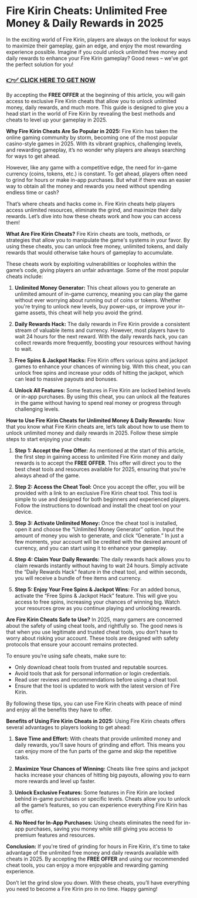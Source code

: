 # Fire Kirin Cheats: Unlimited Free Money & Daily Rewards in 2025

In the exciting world of Fire Kirin, players are always on the lookout for ways to maximize their gameplay, gain an edge, and enjoy the most rewarding experience possible. Imagine if you could unlock unlimited free money and daily rewards to enhance your Fire Kirin gameplay? Good news – we’ve got the perfect solution for you!

### [👉✅ CLICK HERE TO GET NOW](https://freerewards.xyz/fire/kirin/)

By accepting the **FREE OFFER** at the beginning of this article, you will gain access to exclusive Fire Kirin cheats that allow you to unlock unlimited money, daily rewards, and much more. This guide is designed to give you a head start in the world of Fire Kirin by revealing the best methods and cheats to level up your gameplay in 2025.

**Why Fire Kirin Cheats Are So Popular in 2025:**
Fire Kirin has taken the online gaming community by storm, becoming one of the most popular casino-style games in 2025. With its vibrant graphics, challenging levels, and rewarding gameplay, it’s no wonder why players are always searching for ways to get ahead.

However, like any game with a competitive edge, the need for in-game currency (coins, tokens, etc.) is constant. To get ahead, players often need to grind for hours or make in-app purchases. But what if there was an easier way to obtain all the money and rewards you need without spending endless time or cash?

That’s where cheats and hacks come in. Fire Kirin cheats help players access unlimited resources, eliminate the grind, and maximize their daily rewards. Let’s dive into how these cheats work and how you can access them!

**What Are Fire Kirin Cheats?**
Fire Kirin cheats are tools, methods, or strategies that allow you to manipulate the game's systems in your favor. By using these cheats, you can unlock free money, unlimited tokens, and daily rewards that would otherwise take hours of gameplay to accumulate.

These cheats work by exploiting vulnerabilities or loopholes within the game’s code, giving players an unfair advantage. Some of the most popular cheats include:

1. **Unlimited Money Generator:**
   This cheat allows you to generate an unlimited amount of in-game currency, meaning you can play the game without ever worrying about running out of coins or tokens. Whether you're trying to unlock new levels, buy power-ups, or improve your in-game assets, this cheat will help you avoid the grind.

2. **Daily Rewards Hack:**
   The daily rewards in Fire Kirin provide a consistent stream of valuable items and currency. However, most players have to wait 24 hours for the next reward. With the daily rewards hack, you can collect rewards more frequently, boosting your resources without having to wait.

3. **Free Spins & Jackpot Hacks:**
   Fire Kirin offers various spins and jackpot games to enhance your chances of winning big. With this cheat, you can unlock free spins and increase your odds of hitting the jackpot, which can lead to massive payouts and bonuses.

4. **Unlock All Features:**
   Some features in Fire Kirin are locked behind levels or in-app purchases. By using this cheat, you can unlock all the features in the game without having to spend real money or progress through challenging levels.

**How to Use Fire Kirin Cheats for Unlimited Money & Daily Rewards:**
Now that you know what Fire Kirin cheats are, let’s talk about how to use them to unlock unlimited money and daily rewards in 2025. Follow these simple steps to start enjoying your cheats:

1. **Step 1: Accept the Free Offer:**
   As mentioned at the start of this article, the first step in gaining access to unlimited Fire Kirin money and daily rewards is to accept the **FREE OFFER**. This offer will direct you to the best cheat tools and resources available for 2025, ensuring that you’re always ahead of the game.

2. **Step 2: Access the Cheat Tool:**
   Once you accept the offer, you will be provided with a link to an exclusive Fire Kirin cheat tool. This tool is simple to use and designed for both beginners and experienced players. Follow the instructions to download and install the cheat tool on your device.

3. **Step 3: Activate Unlimited Money:**
   Once the cheat tool is installed, open it and choose the “Unlimited Money Generator” option. Input the amount of money you wish to generate, and click “Generate.” In just a few moments, your account will be credited with the desired amount of currency, and you can start using it to enhance your gameplay.

4. **Step 4: Claim Your Daily Rewards:**
   The daily rewards hack allows you to claim rewards instantly without having to wait 24 hours. Simply activate the “Daily Rewards Hack” feature in the cheat tool, and within seconds, you will receive a bundle of free items and currency.

5. **Step 5: Enjoy Your Free Spins & Jackpot Wins:**
   For an added bonus, activate the “Free Spins & Jackpot Hack” feature. This will give you access to free spins, increasing your chances of winning big. Watch your resources grow as you continue playing and unlocking rewards.

**Are Fire Kirin Cheats Safe to Use?**
In 2025, many gamers are concerned about the safety of using cheat tools, and rightfully so. The good news is that when you use legitimate and trusted cheat tools, you don’t have to worry about risking your account. These tools are designed with safety protocols that ensure your account remains protected.

To ensure you’re using safe cheats, make sure to:

- Only download cheat tools from trusted and reputable sources.
- Avoid tools that ask for personal information or login credentials.
- Read user reviews and recommendations before using a cheat tool.
- Ensure that the tool is updated to work with the latest version of Fire Kirin.

By following these tips, you can use Fire Kirin cheats with peace of mind and enjoy all the benefits they have to offer.

**Benefits of Using Fire Kirin Cheats in 2025:**
Using Fire Kirin cheats offers several advantages to players looking to get ahead:

1. **Save Time and Effort:**
   With cheats that provide unlimited money and daily rewards, you’ll save hours of grinding and effort. This means you can enjoy more of the fun parts of the game and skip the repetitive tasks.

2. **Maximize Your Chances of Winning:**
   Cheats like free spins and jackpot hacks increase your chances of hitting big payouts, allowing you to earn more rewards and level up faster.

3. **Unlock Exclusive Features:**
   Some features in Fire Kirin are locked behind in-game purchases or specific levels. Cheats allow you to unlock all the game’s features, so you can experience everything Fire Kirin has to offer.

4. **No Need for In-App Purchases:**
   Using cheats eliminates the need for in-app purchases, saving you money while still giving you access to premium features and resources.

**Conclusion:**
If you're tired of grinding for hours in Fire Kirin, it's time to take advantage of the unlimited free money and daily rewards available with cheats in 2025. By accepting the **FREE OFFER** and using our recommended cheat tools, you can enjoy a more enjoyable and rewarding gaming experience.

Don’t let the grind slow you down. With these cheats, you’ll have everything you need to become a Fire Kirin pro in no time. Happy gaming!
